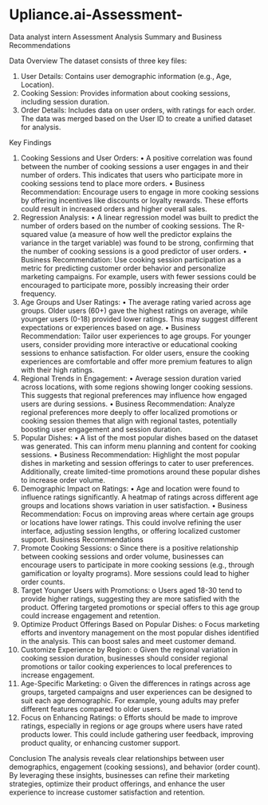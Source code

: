# Upliance.ai-Assessment-
Data analyst intern Assessment
Analysis Summary and Business Recommendations

Data Overview
The dataset consists of three key files:
1.	User Details: Contains user demographic information (e.g., Age, Location).
2.	Cooking Session: Provides information about cooking sessions, including session duration.
3.	Order Details: Includes data on user orders, with ratings for each order.
The data was merged based on the User ID to create a unified dataset for analysis.

Key Findings
1. Cooking Sessions and User Orders:
•	A positive correlation was found between the number of cooking sessions a user engages in and their number of orders. This indicates that users who participate more in cooking sessions tend to place more orders.
•	Business Recommendation: Encourage users to engage in more cooking sessions by offering incentives like discounts or loyalty rewards. These efforts could result in increased orders and higher overall sales.
2. Regression Analysis:
•	A linear regression model was built to predict the number of orders based on the number of cooking sessions. The R-squared value (a measure of how well the predictor explains the variance in the target variable) was found to be strong, confirming that the number of cooking sessions is a good predictor of user orders.
•	Business Recommendation: Use cooking session participation as a metric for predicting customer order behavior and personalize marketing campaigns. For example, users with fewer sessions could be encouraged to participate more, possibly increasing their order frequency.
3. Age Groups and User Ratings:
•	The average rating varied across age groups. Older users (60+) gave the highest ratings on average, while younger users (0-18) provided lower ratings. This may suggest different expectations or experiences based on age.
•	Business Recommendation: Tailor user experiences to age groups. For younger users, consider providing more interactive or educational cooking sessions to enhance satisfaction. For older users, ensure the cooking experiences are comfortable and offer more premium features to align with their high ratings.
4. Regional Trends in Engagement:
•	Average session duration varied across locations, with some regions showing longer cooking sessions. This suggests that regional preferences may influence how engaged users are during sessions.
•	Business Recommendation: Analyze regional preferences more deeply to offer localized promotions or cooking session themes that align with regional tastes, potentially boosting user engagement and session duration.
5. Popular Dishes:
•	A list of the most popular dishes based on the dataset was generated. This can inform menu planning and content for cooking sessions.
•	Business Recommendation: Highlight the most popular dishes in marketing and session offerings to cater to user preferences. Additionally, create limited-time promotions around these popular dishes to increase order volume.
6. Demographic Impact on Ratings:
•	Age and location were found to influence ratings significantly. A heatmap of ratings across different age groups and locations shows variation in user satisfaction.
•	Business Recommendation: Focus on improving areas where certain age groups or locations have lower ratings. This could involve refining the user interface, adjusting session lengths, or offering localized customer support.
Business Recommendations
1.	Promote Cooking Sessions:
o	Since there is a positive relationship between cooking sessions and order volume, businesses can encourage users to participate in more cooking sessions (e.g., through gamification or loyalty programs). More sessions could lead to higher order counts.
2.	Target Younger Users with Promotions:
o	Users aged 18-30 tend to provide higher ratings, suggesting they are more satisfied with the product. Offering targeted promotions or special offers to this age group could increase engagement and retention.
3.	Optimize Product Offerings Based on Popular Dishes:
o	Focus marketing efforts and inventory management on the most popular dishes identified in the analysis. This can boost sales and meet customer demand.
4.	Customize Experience by Region:
o	Given the regional variation in cooking session duration, businesses should consider regional promotions or tailor cooking experiences to local preferences to increase engagement.
5.	Age-Specific Marketing:
o	Given the differences in ratings across age groups, targeted campaigns and user experiences can be designed to suit each age demographic. For example, young adults may prefer different features compared to older users.
6.	Focus on Enhancing Ratings:
o	Efforts should be made to improve ratings, especially in regions or age groups where users have rated products lower. This could include gathering user feedback, improving product quality, or enhancing customer support.


Conclusion
The analysis reveals clear relationships between user demographics, engagement (cooking sessions), and behavior (order count). By leveraging these insights, businesses can refine their marketing strategies, optimize their product offerings, and enhance the user experience to increase customer satisfaction and retention.
